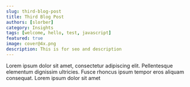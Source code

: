```yaml
---
slug: third-blog-post
title: Third Blog Post
authors: [slorber]
category: Insights
tags: [welcome, hello, test, javascript]
featured: true
image: cover@4x.png
description: This is for seo and description
---
```


Lorem ipsum dolor sit amet, consectetur adipiscing elit. Pellentesque elementum dignissim ultricies. Fusce rhoncus ipsum tempor eros aliquam consequat. Lorem ipsum dolor sit amet

